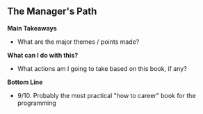 ## The Manager's Path

**Main Takeaways**
- What are the major themes / points made?

**What can I do with this?**
- What actions am I going to take based on this book, if any?

**Bottom Line**
- 9/10. Probably the most practical "how to career" book for the programming
<!--stackedit_data:
eyJoaXN0b3J5IjpbLTE0ODU3NjE4NTJdfQ==
-->